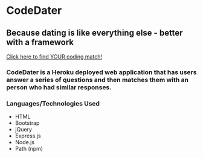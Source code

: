 # CodeDater
## Because dating is like everything else - better with a framework

[Click here to find YOUR coding match!](https://floating-scrubland-21412.herokuapp.com/ "CodeDater")

### CodeDater is a Heroku deployed web application that has users answer a series of questions and then matches them with an person who had similar responses.

### Languages/Technologies Used
* HTML
* Bootstrap
* jQuery
* Express.js
* Node.js
* Path (npm)
